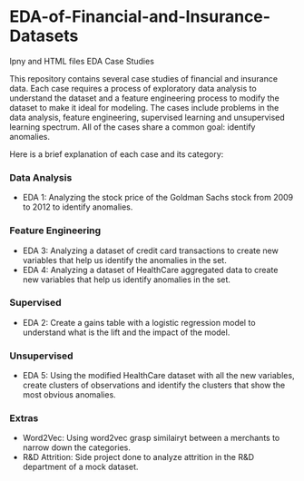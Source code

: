 # EDA-of-Financial-and-Insurance-Datasets
Ipny and HTML files EDA Case Studies

This repository contains several case studies of financial and insurance data. Each case requires a process of 
exploratory data analysis to understand the dataset and a feature engineering process to modify the dataset 
to make it ideal for modeling. The cases include problems in the data analysis, feature engineering, 
supervised learning and unsupervised learning spectrum. All of the cases share a common 
goal: identify anomalies. 

Here is a brief explanation of each case and its category:

### Data Analysis

- EDA 1: Analyzing the stock price of the Goldman Sachs stock from 2009 to 2012 to identify anomalies. 

### Feature Engineering

- EDA 3: Analyzing a dataset of credit card transactions to create new variables that help us identify the anomalies in the set.         
- EDA 4: Analyzing a dataset of HealthCare aggregated data to create new variables that help us identify anomalies in the set.

### Supervised

- EDA 2: Create a gains table with a logistic regression model to understand what is the lift and the impact of the model.

### Unsupervised

- EDA 5: Using the modified HealthCare dataset with all the new variables, create clusters of observations and 
identify the clusters that show the most obvious anomalies.

### Extras

- Word2Vec: Using word2vec grasp similairyt between a merchants to narrow down the categories.
- R&D Attrition: Side project done to analyze attrition in the R&D department of a mock dataset.

